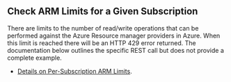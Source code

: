 ## Check ARM Limits for a Given Subscription

There are limits to the number of read/write operations that can be performed against the Azure Resource manager providers in Azure. When this limit is reached there will be an HTTP 429 error returned. The documentation below outlines the specific REST call but does not provide a complete example.

* [Details on Per-Subscription ARM Limits](https://docs.microsoft.com/en-us/azure/azure-resource-manager/resource-manager-request-limits).
